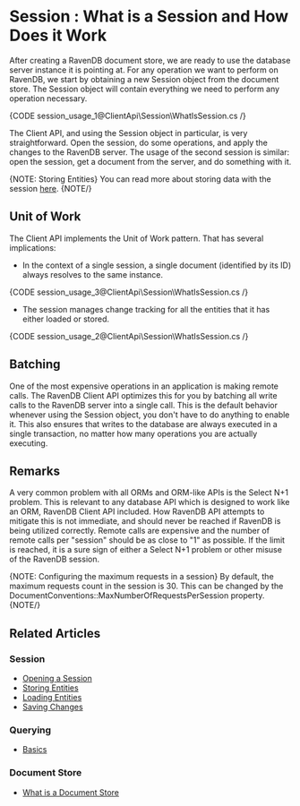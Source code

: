﻿# Session : What is a Session and How Does it Work

After creating a RavenDB document store, we are ready to use the database server instance it is pointing at. For any operation we want to perform on RavenDB, we start by obtaining a new Session object from the document store. The Session object will contain everything we need to perform any operation necessary.

{CODE session_usage_1@ClientApi\Session\WhatIsSession.cs /}

The Client API, and using the Session object in particular, is very straightforward. Open the session, do some operations, and apply the changes to the RavenDB server. The usage of the second session is similar: open the session, get a document from the server, and do something with it.

{NOTE: Storing Entities} 
You can read more about storing data with the session [here](./storing-entities).
{NOTE/}


## Unit of Work

The Client API implements the Unit of Work pattern. That has several implications:

* In the context of a single session, a single document (identified by its ID) always resolves to the same instance.

{CODE session_usage_3@ClientApi\Session\WhatIsSession.cs /}

* The session manages change tracking for all the entities that it has either loaded or stored.

{CODE session_usage_2@ClientApi\Session\WhatIsSession.cs /}

## Batching

One of the most expensive operations in an application is making remote calls. The RavenDB Client API optimizes this for you by batching all write calls to the RavenDB server into a single call. This is the default behavior whenever using the Session object, you don't have to do anything to enable it. This also ensures that writes to the database are always executed in a single transaction, no matter how many operations you are actually executing.

## Remarks

A very common problem with all ORMs and ORM-like APIs is the Select N+1 problem. This is relevant to any database API which is designed to work like an ORM, RavenDB Client API included.
How RavenDB API attempts to mitigate this is not immediate, and should never be reached if RavenDB is being utilized correctly. Remote calls are expensive and the number of remote calls per "session" should be as close to "1" as possible. If the limit is reached, it is a sure sign of either a Select N+1 problem or other misuse of the RavenDB session.

{NOTE: Configuring the maximum requests in a session} 
By default, the maximum requests count in the session is 30.
This can be changed by the DocumentConventions::MaxNumberOfRequestsPerSession property.
{NOTE/}

## Related Articles

### Session

- [Opening a Session](../../client-api/session/opening-a-session)
- [Storing Entities](../../client-api/session/storing-entities)
- [Loading Entities](../../client-api/session/loading-entities)
- [Saving Changes](../../client-api/session/saving-changes)

### Querying

- [Basics](../../indexes/querying/basics)

### Document Store

- [What is a Document Store](../../client-api/what-is-a-document-store)
